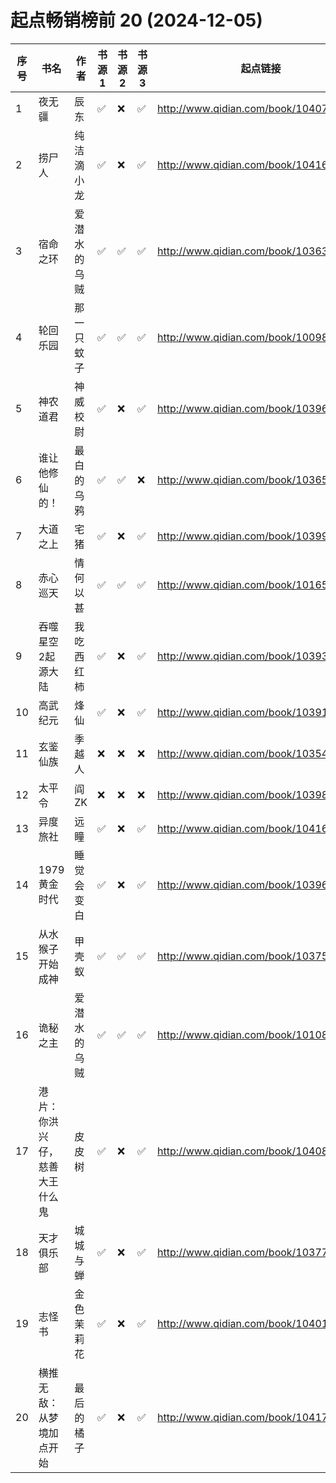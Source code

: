 # 起点畅销榜前 20 (2024-12-05)

| 序号 | 书名              | 作者     | 书源 1 | 书源 2 | 书源 3 | 起点链接                                   |
|----|-----------------|--------|------|------|------|----------------------------------------|
| 1  | 夜无疆             | 辰东     | ✅    | ❌    | ✅    | http://www.qidian.com/book/1040765595/ |
| 2  | 捞尸人             | 纯洁滴小龙  | ✅    | ❌    | ✅    | http://www.qidian.com/book/1041637443/ |
| 3  | 宿命之环            | 爱潜水的乌贼 | ✅    | ✅    | ✅    | http://www.qidian.com/book/1036370336/ |
| 4  | 轮回乐园            | 那一只蚊子  | ✅    | ✅    | ✅    | http://www.qidian.com/book/1009817672/ |
| 5  | 神农道君            | 神威校尉   | ✅    | ❌    | ✅    | http://www.qidian.com/book/1039640376/ |
| 6  | 谁让他修仙的！         | 最白的乌鸦  | ✅    | ✅    | ❌    | http://www.qidian.com/book/1036504904/ |
| 7  | 大道之上            | 宅猪     | ✅    | ❌    | ✅    | http://www.qidian.com/book/1039994731/ |
| 8  | 赤心巡天            | 情何以甚   | ✅    | ✅    | ✅    | http://www.qidian.com/book/1016530091/ |
| 9  | 吞噬星空2起源大陆       | 我吃西红柿  | ✅    | ❌    | ✅    | http://www.qidian.com/book/1039391177/ |
| 10 | 高武纪元            | 烽仙     | ✅    | ❌    | ✅    | http://www.qidian.com/book/1039141715/ |
| 11 | 玄鉴仙族            | 季越人    | ❌    | ❌    | ❌    | http://www.qidian.com/book/1035420986/ |
| 12 | 太平令             | 阎ZK    | ❌    | ❌    | ❌    | http://www.qidian.com/book/1039804333/ |
| 13 | 异度旅社            | 远瞳     | ✅    | ❌    | ✅    | http://www.qidian.com/book/1041604040/ |
| 14 | 1979黄金时代        | 睡觉会变白  | ✅    | ❌    | ✅    | http://www.qidian.com/book/1039689097/ |
| 15 | 从水猴子开始成神        | 甲壳蚁    | ✅    | ✅    | ✅    | http://www.qidian.com/book/1037570737/ |
| 16 | 诡秘之主            | 爱潜水的乌贼 | ✅    | ✅    | ✅    | http://www.qidian.com/book/1010868264/ |
| 17 | 港片：你洪兴仔，慈善大王什么鬼 | 皮皮树    | ✅    | ❌    | ✅    | http://www.qidian.com/book/1040860448/ |
| 18 | 天才俱乐部           | 城城与蝉   | ✅    | ❌    | ✅    | http://www.qidian.com/book/1037762892/ |
| 19 | 志怪书             | 金色茉莉花  | ✅    | ❌    | ✅    | http://www.qidian.com/book/1040149021/ |
| 20 | 横推无敌：从梦境加点开始    | 最后的橘子  | ✅    | ❌    | ✅    | http://www.qidian.com/book/1041744562/ |
